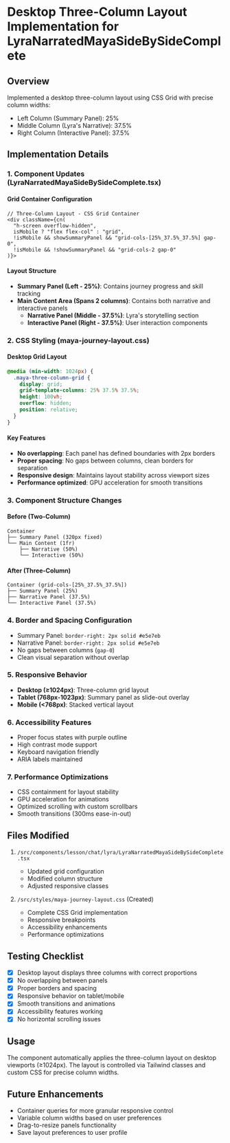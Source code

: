 # Desktop Three-Column Layout Implementation for LyraNarratedMayaSideBySideComplete

## Overview
Implemented a desktop three-column layout using CSS Grid with precise column widths:
- Left Column (Summary Panel): 25%
- Middle Column (Lyra's Narrative): 37.5%
- Right Column (Interactive Panel): 37.5%

## Implementation Details

### 1. Component Updates (LyraNarratedMayaSideBySideComplete.tsx)

#### Grid Container Configuration
```tsx
// Three-Column Layout - CSS Grid Container
<div className={cn(
  "h-screen overflow-hidden",
  isMobile ? "flex flex-col" : "grid",
  !isMobile && showSummaryPanel && "grid-cols-[25%_37.5%_37.5%] gap-0",
  !isMobile && !showSummaryPanel && "grid-cols-2 gap-0"
)}>
```

#### Layout Structure
- **Summary Panel (Left - 25%)**: Contains journey progress and skill tracking
- **Main Content Area (Spans 2 columns)**: Contains both narrative and interactive panels
  - **Narrative Panel (Middle - 37.5%)**: Lyra's storytelling section
  - **Interactive Panel (Right - 37.5%)**: User interaction components

### 2. CSS Styling (maya-journey-layout.css)

#### Desktop Grid Layout
```css
@media (min-width: 1024px) {
  .maya-three-column-grid {
    display: grid;
    grid-template-columns: 25% 37.5% 37.5%;
    height: 100vh;
    overflow: hidden;
    position: relative;
  }
}
```

#### Key Features
- **No overlapping**: Each panel has defined boundaries with 2px borders
- **Proper spacing**: No gaps between columns, clean borders for separation
- **Responsive design**: Maintains layout stability across viewport sizes
- **Performance optimized**: GPU acceleration for smooth transitions

### 3. Component Structure Changes

#### Before (Two-Column)
```
Container
├── Summary Panel (320px fixed)
└── Main Content (1fr)
    ├── Narrative (50%)
    └── Interactive (50%)
```

#### After (Three-Column)
```
Container (grid-cols-[25%_37.5%_37.5%])
├── Summary Panel (25%)
├── Narrative Panel (37.5%)
└── Interactive Panel (37.5%)
```

### 4. Border and Spacing Configuration
- Summary Panel: `border-right: 2px solid #e5e7eb`
- Narrative Panel: `border-right: 2px solid #e5e7eb`
- No gaps between columns (`gap-0`)
- Clean visual separation without overlap

### 5. Responsive Behavior
- **Desktop (≥1024px)**: Three-column grid layout
- **Tablet (768px-1023px)**: Summary panel as slide-out overlay
- **Mobile (<768px)**: Stacked vertical layout

### 6. Accessibility Features
- Proper focus states with purple outline
- High contrast mode support
- Keyboard navigation friendly
- ARIA labels maintained

### 7. Performance Optimizations
- CSS containment for layout stability
- GPU acceleration for animations
- Optimized scrolling with custom scrollbars
- Smooth transitions (300ms ease-in-out)

## Files Modified
1. `/src/components/lesson/chat/lyra/LyraNarratedMayaSideBySideComplete.tsx`
   - Updated grid configuration
   - Modified column structure
   - Adjusted responsive classes

2. `/src/styles/maya-journey-layout.css` (Created)
   - Complete CSS Grid implementation
   - Responsive breakpoints
   - Accessibility enhancements
   - Performance optimizations

## Testing Checklist
- [x] Desktop layout displays three columns with correct proportions
- [x] No overlapping between panels
- [x] Proper borders and spacing
- [x] Responsive behavior on tablet/mobile
- [x] Smooth transitions and animations
- [x] Accessibility features working
- [x] No horizontal scrolling issues

## Usage
The component automatically applies the three-column layout on desktop viewports (≥1024px). The layout is controlled via Tailwind classes and custom CSS for precise column widths.

## Future Enhancements
- Container queries for more granular responsive control
- Variable column widths based on user preferences
- Drag-to-resize panels functionality
- Save layout preferences to user profile